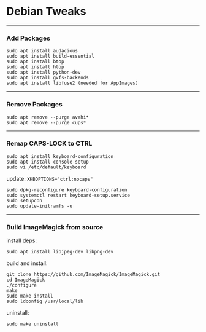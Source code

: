 # Debian Tweaks

----

### Add Packages

```
sudo apt install audacious
sudo apt install build-essential
sudo apt install btop
sudo apt install htop
sudo apt install python-dev
sudo apt install gvfs-backends
sudo apt install libfuse2 (needed for AppImages)
```

----

### Remove Packages

```
sudo apt remove --purge avahi*
sudo apt remove --purge cups*
```

----

### Remap CAPS-LOCK to CTRL

```
sudo apt install keyboard-configuration
sudo apt install console-setup
sudo vi /etc/default/keyboard
```

update: `XKBOPTIONS="ctrl:nocaps"`

```
sudo dpkg-reconfigure keyboard-configuration
sudo systemctl restart keyboard-setup.service
sudo setupcon
sudo update-initramfs -u
```

----

### Build ImageMagick from source

install deps:

```
sudo apt install libjpeg-dev libpng-dev
```

build and install:

```
git clone https://github.com/ImageMagick/ImageMagick.git
cd ImageMagick
./configure
make
sudo make install
sudo ldconfig /usr/local/lib
```

uninstall:

```
sudo make uninstall
```


